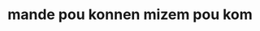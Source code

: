 ---
title: "mande pou konnen mizem pou kom"
url: /ruelle-mandela/mande-pou-konnen-mizem-pou-kom/
shop: Lebensmittel
---